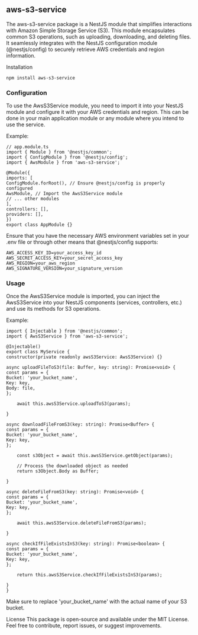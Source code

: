 ## aws-s3-service

The aws-s3-service package is a NestJS module that simplifies interactions with Amazon Simple Storage Service (S3). This module encapsulates common S3 operations, such as uploading, downloading, and deleting files. It seamlessly integrates with the NestJS configuration module (@nestjs/config) to securely retrieve AWS credentials and region information.

Installation

```
npm install aws-s3-service
```

### Configuration

To use the AwsS3Service module, you need to import it into your NestJS module and configure it with your AWS credentials and region. This can be done in your main application module or any module where you intend to use the service.

Example:

```
// app.module.ts
import { Module } from '@nestjs/common';
import { ConfigModule } from '@nestjs/config';
import { AwsModule } from 'aws-s3-service';

@Module({
imports: [
ConfigModule.forRoot(), // Ensure @nestjs/config is properly configured
AwsModule, // Import the AwsS3Service module
// ... other modules
],
controllers: [],
providers: [],
})
export class AppModule {}
```

Ensure that you have the necessary AWS environment variables set in your .env file or through other means that @nestjs/config supports:

```
AWS_ACCESS_KEY_ID=your_access_key_id
AWS_SECRET_ACCESS_KEY=your_secret_access_key
AWS_REGION=your_aws_region
AWS_SIGNATURE_VERSION=your_signature_version
```

### Usage

Once the AwsS3Service module is imported, you can inject the AwsS3Service into your NestJS components (services, controllers, etc.) and use its methods for S3 operations.

Example:

```
import { Injectable } from '@nestjs/common';
import { AwsS3Service } from 'aws-s3-service';

@Injectable()
export class MyService {
constructor(private readonly awsS3Service: AwsS3Service) {}

async uploadFileToS3(file: Buffer, key: string): Promise<void> {
const params = {
Bucket: 'your_bucket_name',
Key: key,
Body: file,
};

    await this.awsS3Service.uploadToS3(params);

}

async downloadFileFromS3(key: string): Promise<Buffer> {
const params = {
Bucket: 'your_bucket_name',
Key: key,
};

    const s3Object = await this.awsS3Service.getObject(params);

    // Process the downloaded object as needed
    return s3Object.Body as Buffer;

}

async deleteFileFromS3(key: string): Promise<void> {
const params = {
Bucket: 'your_bucket_name',
Key: key,
};

    await this.awsS3Service.deleteFileFromS3(params);

}

async checkIfFileExistsInS3(key: string): Promise<boolean> {
const params = {
Bucket: 'your_bucket_name',
Key: key,
};

    return this.awsS3Service.checkIfFileExistsInS3(params);

}
}
```

Make sure to replace 'your_bucket_name' with the actual name of your S3 bucket.

License
This package is open-source and available under the MIT License. Feel free to contribute, report issues, or suggest improvements.
